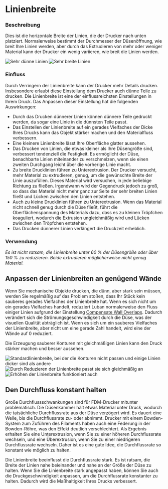 Linienbreite
====
### **Beschreibung**
Dies ist die horizontale Breite der Linien, die der Drucker nach unten platziert. Normalerweise bestimmt der Durchmesser der Düsenöffnung, wie breit Ihre Linien werden, aber durch das Extrudieren von mehr oder weniger Material kann der Drucker ein wenig variieren, wie breit die Linien werden.

![Sehr dünne Linien](../images/line_width_small.png)
![Sehr breite Linien](../images/line_width_large.png)

### **Einfluss**
Durch Verringern der Linienbreite kann der Drucker mehr Details drucken. Insbesondere erlaubt diese Einstellung dem Drucker auch dünne Teile zu drucken. Die Linienbreite ist eine der einflussreichsten Einstellungen in Ihrem Druck. Das Anpassen dieser Einstellung hat die folgenden Auswirkungen:
* Durch das Drucken dünnerer Linien können dünnere Teile gedruckt werden, da sogar eine Linie in die dünnsten Teile passt.
* Das Einstellen der Linienbreite auf ein gerades Vielfaches der Dicke Ihres Drucks kann das Objekt stärker machen und den Materialfluss verbessern.
* Eine kleinere Linienbreite lässt Ihre Oberfläche glatter aussehen.
* Das Drucken von Linien, die etwas kleiner als Ihre Düsengröße sind, verbessert tendenziell die Festigkeit. Es ermöglicht der Düse, benachbarte Linien miteinander zu verschmelzen, wenn sie einen zweiten Durchgang leicht über die vorherige Linie macht.
* Zu breite Drucklinien führen zu Unterextrusion. Der Drucker versucht, mehr Material zu extrudieren, genug, um die gewünschte Breite der Linie auszufüllen. Dieses Material wird versuchen, in jede beliebige Richtung zu fließen. Irgendwann wird der Gegendruck jedoch zu groß, so dass das Material nicht mehr ganz zur Seite der sehr breiten Linien fließt und Lücken zwischen den Linien entstehen.
* Auch zu kleine Drucklinien führen zu Unterextrusion. Wenn das Material nicht schnell genug durch die Düse fließt, führt die Oberflächenspannung des Materials dazu, dass es zu kleinen Tröpfchen koaguliert, wodurch die Extrusion ungleichmäßig wird und Lücken zwischen den Tröpfchen entstehen.
* Das Drucken dünnerer Linien verlängert die Druckzeit erheblich.

### **Verwendung**
*Es ist nicht ratsam, die Linienbreite unter 60 % der Düsengröße oder über 150 % zu reduzieren. Beide extrudieren möglicherweise nicht genug Material.*

Anpassen der Linienbreiten an genügend Wände
----
Wenn Sie mechanische Objekte drucken, die dünn, aber stark sein müssen, werden Sie regelmäßig auf das Problem stoßen, dass Ihr Stück kein sauberes gerades Vielfaches der Linienbreite hat. Wenn es sich nicht um ein gerades Vielfaches handelt, reduziert Luban normalerweise den Fluss einiger Linien aufgrund der Einstellung [Compensate Wall Overlaps](../shell/travel_compensate_overlapping_walls_enabled.md). Dadurch verändert sich die Strömungsgeschwindigkeit durch die Düse, was der visuellen Qualität abträglich ist. Wenn es sich um ein sauberes Vielfaches der Linienbreite, aber nicht um eine gerade Zahl handelt, wird eine der Wände auf 0 reduziert.

Die Erzeugung sauberer Konturen mit gleichmäßigen Linien kann den Druck stärker machen und besser aussehen.

![Standardlinienbreite, bei der die Konturen nicht passen und einige Linien dicker sind als andere](../images/line_width_fit_bad.png)
![Durch Reduzieren der Linienbreite passt sie sich gleichmäßig an](../images/line_width_fit_good_small.png)
![Erhöhen der Linienbreite funktioniert auch](../images/line_width_fit_good_large.png)

Den Durchfluss konstant halten
----
Große Durchflussschwankungen sind für FDM-Drucker mitunter problematisch. Die Düsenkammer hält etwas Material unter Druck, wodurch die tatsächliche Durchflussrate aus der Düse verzögert wird. Es dauert eine Weile, bis die Durchflussrate zu- oder abnimmt. Drucker mit einem Bowden-System zum Zuführen des Filaments haben auch eine Federung in der Bowden-Röhre, was den Effekt deutlich verschlechtert. Als Ergebnis erhalten Sie eine Unterextrusion, wenn Sie zu einer höheren Durchflussrate wechseln, und eine Überextrusion, wenn Sie zu einer niedrigeren Durchflussrate wechseln. Daher ist es eine gute Idee, die Durchflussrate so konstant wie möglich zu halten.

Die Linienbreite beeinflusst die Durchflussrate stark. Es ist ratsam, die Breite der Linien nahe beieinander und nahe an der Größe der Düse zu halten. Wenn Sie die Linienbreite stark angepasst haben, können Sie auch die Druckgeschwindigkeit anpassen, um die Durchflussrate konstanter zu halten. Dadurch wird die Maßhaltigkeit Ihres Drucks verbessert.